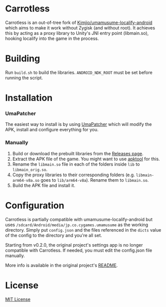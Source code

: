 # Carrotless
Carrotless is an out-of-tree fork of [Kimjio/umamusume-localify-android](https://github.com/Kimjio/umamusume-localify-android) which aims to make it work without Zygisk (and without root). It achieves this by acting as a proxy library to Unity's JNI entry point (libmain.so), hooking localify into the game in the process.

# Building
Run `build.sh` to build the libraries. `ANDROID_NDK_ROOT` must be set before running the script.

# Installation
### UmaPatcher
The easiest way to install is by using [UmaPatcher](https://github.com/LeadRDRK/UmaPatcher) which will modify the APK, install and configure everything for you.

### Manually
1. Build or download the prebuilt libraries from the [Releases page](https://github.com/LeadRDRK/Carrotless/releases).
2. Extract the APK file of the game. You might want to use [apktool](https://apktool.org/) for this.
3. Rename the `libmain.so` file in each of the folders inside `lib` to `libmain_orig.so`.
4. Copy the proxy libraries to their corresponding folders (e.g. `libmain-arm64-v8a.so` goes to `lib/arm64-v8a`). Rename them to `libmain.so`.
5. Build the APK file and install it.

# Configuration
Carrotless is partially compatible with umamusume-localify-android but uses `/sdcard/Android/media/jp.co.cygames.umamusume` as the working directory. Simply put `config.json` and the files referenced in the `dicts` value of the config to the directory and you're all set.

Starting from v0.2.0, the original project's settings app is no longer compatible with Carrotless. If needed, you must edit the config.json file manually.

More info is available in the original project's [README](https://github.com/Kimjio/umamusume-localify-android/blob/main/README.md).

# License
[MIT License](LICENSE)
